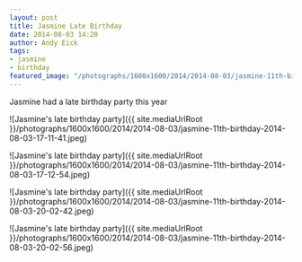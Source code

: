 ```yaml
---
layout: post
title: Jasmine Late Birthday
date: 2014-08-03 14:20
author: Andy Eick
tags: 
- jasmine
- birthday
featured_image: "/photographs/1600x1600/2014/2014-08-03/jasmine-11th-birthday-2014-08-03-17-11-41.jpeg"
---
```

Jasmine had a late birthday party this year

![Jasmine's late birthday party]({{ site.mediaUrlRoot }}/photographs/1600x1600/2014/2014-08-03/jasmine-11th-birthday-2014-08-03-17-11-41.jpeg)

![Jasmine's late birthday party]({{ site.mediaUrlRoot }}/photographs/1600x1600/2014/2014-08-03/jasmine-11th-birthday-2014-08-03-17-12-54.jpeg)

![Jasmine's late birthday party]({{ site.mediaUrlRoot }}/photographs/1600x1600/2014/2014-08-03/jasmine-11th-birthday-2014-08-03-20-02-42.jpeg)

![Jasmine's late birthday party]({{ site.mediaUrlRoot }}/photographs/1600x1600/2014/2014-08-03/jasmine-11th-birthday-2014-08-03-20-02-56.jpeg)


